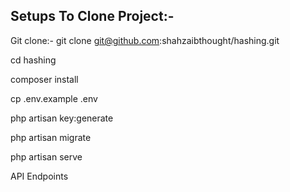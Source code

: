 ## Setups To Clone Project:-

Git clone:- git clone git@github.com:shahzaibthought/hashing.git

cd hashing

composer install

cp .env.example .env

php artisan key:generate

php artisan migrate

php artisan serve

API Endpoints
